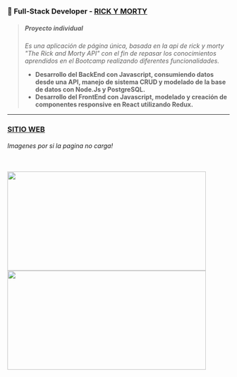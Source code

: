 ### 🧪 Full-Stack Developer - [RICK Y MORTY](https://rick-y-morty-tomas-di-bacco.vercel.app/)


>  ##### Proyecto individual
>  
>  *Es una aplicación de página única, basada en la api de rick y morty "The Rick and Morty API" con el fin de repasar los conocimientos aprendidos en el Bootcamp realizando diferentes funcionalidades.*
>
> +  **Desarrollo del BackEnd con Javascript, consumiendo datos desde una API, manejo de sistema CRUD y modelado de la base de datos con Node.Js y PostgreSQL.**
> +  **Desarrollo del FrontEnd con Javascript, modelado y creación de componentes responsive en React utilizando Redux.**

---

### [SITIO WEB](https://rick-y-morty-tomas-di-bacco.vercel.app/)

###### *Imagenes por si la pagina no carga!*

</br>

<a href="https://rick-y-morty-tomas-di-bacco.vercel.app/" rel="noopener noreferrer" target="_blank">
   <img  width="450" height="225" src="https://github.com/Tdibacco17/Rick-y-Morty/blob/main/Imagenes/captura%20rick.png">
</a>

<a href="https://rick-y-morty-tomas-di-bacco.vercel.app/" rel="noopener noreferrer" target="_blank">
   <img width="450" height="225" src="https://github.com/Tdibacco17/Rick-y-Morty/blob/main/Imagenes/captura%20rick%202.png">
</a>
